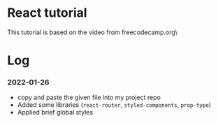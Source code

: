# React tutorial

This tutorial is based on the video from freecodecamp.org\

# Log
### 2022-01-26
- copy and paste the given file into my project repo
- Added some libraries (`react-router`, `styled-components`, `prop-type`)
- Applied brief global styles
